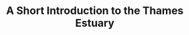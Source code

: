 ---
date: ""
external_link: "https://www.youtube.com/watch?v=4OdbWZ6_wgs" 
image:
  focal_point: Smart
title: A Short Introduction to the Thames Estuary
---